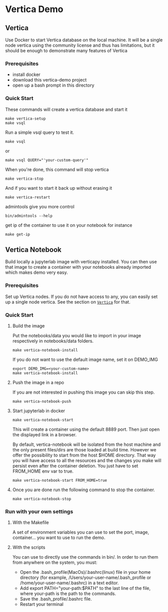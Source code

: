 # Vertica Demo

## Vertica
Use Docker to start Vertica database on the local machine.  It will be a
single node vertica using the community license and thus has limitations, but
it should be enough to demonstrate many features of Vertica

### Prerequisites
* install docker
* download this vertica-demo project
* open up a bash prompt in this directory

### Quick Start
These commands will create a vertica database and start it
```
make vertica-setup
make vsql
```
Run a simple vsql query to test it.
```
make vsql
```
or 
```
make vsql QUERY="'your-custom-query'"
```
When you're done, this command will stop vertica
```
make vertica-stop
```
And if you want to start it back up without erasing it
```
make vertica-restart
```
admintools give you more control
```
bin/admintools --help
```
get ip of the container to use it on your notebook for instance
```
make get-ip
```

## Vertica Notebook
Build locally a jupyterlab image with verticapy installed. You can then use that image to create a container with  your notebooks already imported which makes demo very easy.

### Prerequisites
Set up Vertica nodes. If you do not have access to any, you can easily set up a single node vertica. See the section on [`Vertica`](#Vertica) for that.

### Quick Start
1. Build the image

    Put the notebooks/data you would like to import in your image respectively in notebooks/data folders.
    ```
    make vertica-notebook-install
    ```
    If you do not want to use the default image name, set it on DEMO_IMG 
    ```
    export DEMO_IMG=<your-custom-name>
    make vertica-notebook-install
    ```
2. Push the image in a repo

    If you are not interested in pushing this image you can skip this step.
    ```
    make vertica-notebook-push
    ```
3. Start jupyterlab in docker
    ```
    make vertica-notebook-start
    ```
    This will create a container using the default 8889 port. Then just open the displayed link in a browser.
    
    By default, vertica-notebook will be isolated from the host machine and the only present files/dirs are those loaded at build time. However we offer the possibility to start from the host $HOME directory. That way you will have access to all the resources and the changes you make will persist even after the container deletion. You just have to set FROM_HOME env var to true.
    ```
    make vertica-notebook-start FROM_HOME=true
    ```
4. Once you are done run the following command to stop the container.
    ```
    make vertica-notebook-stop
    ```

### Run with your own settings

1. With the Makefile

    A set of environment variables you can use to set the port, image, container... you want to use to run the demo.
2. With the scripts

    You can use to directly use the commands in bin/. In order to run them from anywhere on the system, you must:
    - Open the .bash_profile(MacOs)/.bashrc(linux) file in your home directory (for example, /Users/your-user-name/.bash_profile or /home/your-user-name/.bashrc) in a text editor.
    - Add export PATH="your-path:$PATH" to the last line of the file, where your-path is the path to the commands.
    - Save the .bash_profile/.bashrc file.
    - Restart your terminal
